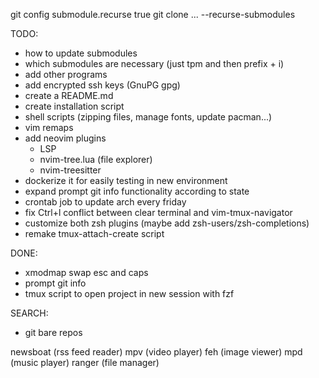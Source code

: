 git config submodule.recurse true
git clone ... --recurse-submodules

TODO:
- how to update submodules
- which submodules are necessary (just tpm and then prefix + i)
- add other programs
- add encrypted ssh keys (GnuPG gpg)
- create a README.md
- create installation script
- shell scripts (zipping files, manage fonts, update pacman...)
- vim remaps
- add neovim plugins
    - LSP
    - nvim-tree.lua (file explorer)
    - nvim-treesitter
- dockerize it for easily testing in new environment
- expand prompt git info functionality according to state
- crontab job to update arch every friday
- fix Ctrl+l conflict between clear terminal and vim-tmux-navigator
- customize both zsh plugins (maybe add zsh-users/zsh-completions)
- remake tmux-attach-create script

DONE:
- xmodmap swap esc and caps
- prompt git info
- tmux script to open project in new session with fzf

SEARCH:
- git bare repos



newsboat (rss feed reader)
mpv (video player)
feh (image viewer)
mpd (music player)
ranger (file manager)
